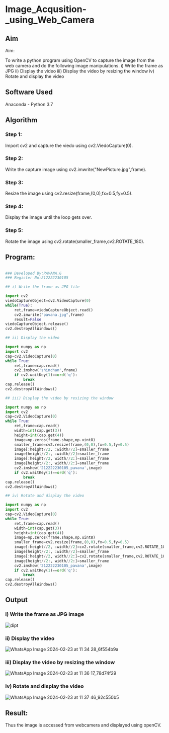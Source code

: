 # Image_Acqusition-_using_Web_Camera
## Aim
 
Aim:
 
To write a python program using OpenCV to capture the image from the web camera and do the following image manipulations.
i) Write the frame as JPG 
ii) Display the video 
iii) Display the video by resizing the window
iv) Rotate and display the video

## Software Used
Anaconda - Python 3.7
## Algorithm
### Step 1:
Import cv2 and capture the viedo using cv2.ViedoCapture(0).
### Step 2:
Write the capture image using cv2.imwrite("NewPicture.jpg",frame).
### Step 3:
Resize the image using cv2.resize(frame,(0,0),fx=0.5,fy=0.5).
### Step 4:
Display the image until the loop gets over.
### Step 5:
Rotate the image using cv2.rotate(smaller_frame,cv2.ROTATE_180).
## Program:
``` Python

### Developed By:PAVANA.G
### Register No:212222230105

## i) Write the frame as JPG file

import cv2
viedoCaptureObject=cv2.VideoCapture(0)
while(True):
    ret,frame=viedoCaptureObject.read()
    cv2.imwrite("pavana.jpg",frame)
    result=False
viedoCaptureObject.release()
cv2.destroyAllWindows()

## ii) Display the video

import numpy as np
import cv2
cap=cv2.VideoCapture(0)
while True:
    ret,frame=cap.read()
    cv2.imshow('shinchan',frame)
    if cv2.waitKey(1)==ord('q'):
        break
cap.release()
cv2.destroyAllWindows()

## iii) Display the video by resizing the window

import numpy as np
import cv2
cap=cv2.VideoCapture(0)
while True:
    ret,frame=cap.read()
    width=int(cap.get(3))
    height=int(cap.get(4))
    image=np.zeros(frame.shape,np.uint8)
    smaller_frame=cv2.resize(frame,(0,0),fx=0.5,fy=0.5)
    image[:height//2, :width//2]=smaller_frame
    image[height//2:, :width//2]=smaller_frame
    image[:height//2, width//2:]=smaller_frame
    image[height//2:, width//2:]=smaller_frame
    cv2.imshow('212222230105_pavana',image)
    if cv2.waitKey(1)==ord('q'):
        break
cap.release()
cv2.destroyAllWindows()

## iv) Rotate and display the video

import numpy as np
import cv2
cap=cv2.VideoCapture(0)
while True:
    ret,frame=cap.read()
    width=int(cap.get(3))
    height=int(cap.get(4))
    image=np.zeros(frame.shape,np.uint8)
    smaller_frame=cv2.resize(frame,(0,0),fx=0.5,fy=0.5)
    image[:height//2, :width//2]=cv2.rotate(smaller_frame,cv2.ROTATE_180)
    image[height//2:, :width//2]=smaller_frame
    image[:height//2, width//2:]=cv2.rotate(smaller_frame,cv2.ROTATE_180)
    image[height//2:, width//2:]=smaller_frame
    cv2.imshow('212222230105_pavana',image)
    if cv2.waitKey(1)==ord('q'):
        break
cap.release()
cv2.destroyAllWindows()
```
## Output

### i) Write the frame as JPG image
![dipt](https://github.com/gpavana/Image_Acqusition-_using_Web_Camera/assets/118787343/435b57e7-b334-49ba-989b-5cb29e00c0ab)

### ii) Display the video
![WhatsApp Image 2024-02-23 at 11 34 28_6f554b9a](https://github.com/gpavana/Image_Acqusition-_using_Web_Camera/assets/118787343/2f0a9fdf-3417-4e0f-a090-3e2dac1bb47c)

### iii) Display the video by resizing the window
![WhatsApp Image 2024-02-23 at 11 36 17_78d74f29](https://github.com/gpavana/Image_Acqusition-_using_Web_Camera/assets/118787343/d2735903-3f3d-4f33-b422-fb0682409e52)

### iv) Rotate and display the video
![WhatsApp Image 2024-02-23 at 11 37 46_92c550b5](https://github.com/gpavana/Image_Acqusition-_using_Web_Camera/assets/118787343/cdc6b469-9cad-4a81-9b38-fc97431249b2)
## Result:
Thus the image is accessed from webcamera and displayed using openCV.
